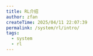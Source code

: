 ```yaml
---
title: RL介绍
author: zfan
createTime: 2025/04/11 22:07:39
permalink: /system/rl/intro/
tags:
  - system
  - rl
---
```

